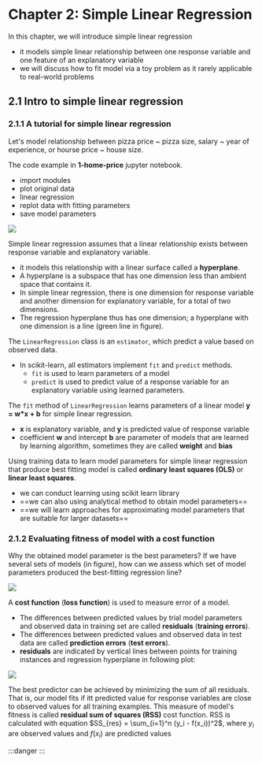 # Chapter 2: Simple Linear Regression


In this chapter, we will introduce simple linear regression
- it models simple linear relationship between one response variable and one feature of an explanatory variable
- we will discuss how to fit model via a toy problem as it rarely applicable to real-world problems 


## 2.1 Intro to simple linear regression


### 2.1.1 A tutorial for simple linear regression

Let's model relationship between pizza price ~ pizza size, salary ~ year of experience, or hourse price ~ house size.

The code example in **1-home-price** jupyter notebook.
- import modules
- plot original data
- linear regression
- replot data with fitting parameters
- save model parameters

![](./1-house-price-1.png)

Simple linear regression assumes that a linear relationship exists between response
variable and explanatory variable.
- it models this relationship with a linear surface called a **hyperplane**.
- A hyperplane is a subspace that has one dimension less than ambient space that contains it.
- In simple linear regression, there is one dimension for response
variable and another dimension for explanatory variable, for a total of two dimensions.
- The regression hyperplane thus has one dimension; a hyperplane with one dimension is a
line (green line in figure).

The `LinearRegression` class is an `estimator`, which predict a value based on
observed data.
- In scikit-learn, all estimators implement `fit` and `predict` methods.
	- `fit` is used to learn parameters of a model
	- `predict` is used to predict value of a response variable for an explanatory variable using learned parameters.

The `fit` method of `LinearRegression` learns parameters of a linear model **y = w*x + b** for simple linear regression.
- **x** is explanatory variable, and **y** is predicted value of response variable
- coefficient **w** and intercept **b** are parameter of models that are learned by learning algorithm, sometimes they are called **weight** and **bias**

Using training data to learn model parameters for simple linear regression that produce best fitting model is called **ordinary least squares (OLS)** or **linear least squares**.
- we can conduct learning using scikit learn library
- ==we can also using analytical method to obtain model parameters==
- ==we will learn approaches for approximating model parameters that are suitable for larger datasets==


### 2.1.2 Evaluating fitness of model with a cost function

Why the obtained model parameter is the best parameters? If we have several sets of models (in figure), how can we assess which set of model parameters produced the best-fitting regression line?

![](./1-house-price-2.png)

A **cost function** (**loss function**) is used to measure error of a model.
- The differences between predicted values by trial model parameters and observed data in training set are called **residuals** (**training errors**).
- The differences between predicted values and observed data in test data are called **prediction errors** (**test errors**).
- **residuals** are indicated by vertical lines between points for training instances and regression hyperplane in following plot:

![](./1-house-price-3.png)

The best predictor can be achieved by minimizing the sum of all residuals. That
is, our model fits if itt predicted value for response variables are close to observed values for all training examples. This measure of model's fitness is called **residual sum of squares (RSS)** cost function. RSS is calculated with equation $SS_{res} = \sum_{i=1}^n (y_i - f(x_i))^2$, where $y_i$ are observed values and $f(x_i)$ are predicted values









:::danger
:::
